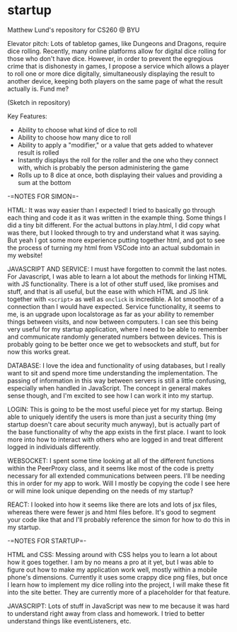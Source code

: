 # startup
Matthew Lund's repository for CS260 @ BYU

Elevator pitch: Lots of tabletop games, like Dungeons and Dragons, require dice rolling. Recently, many online platforms allow for digital dice rolling for those who don't have dice. However, in order to prevent the egregious crime that is dishonesty in games, I propose a service which allows a player to roll one or more dice digitally, simultaneously displaying the result to another device, keeping both players on the same page of what the result actually is. Fund me?

(Sketch in repository)

Key Features:
- Ability to choose what kind of dice to roll
- Ability to choose how many dice to roll
- Ability to apply a "modifier," or a value that gets added to whatever result is rolled
- Instantly displays the roll for the roller and the one who they connect with, which is probably the person administering the game
- Rolls up to 8 dice at once, both displaying their values and providing a sum at the bottom

-=NOTES FOR SIMON=-

HTML:
It was way easier than I expected! I tried to basically go through each thing and code it as it was written in the example thing. Some things I did a tiny bit different. For the actual buttons in play.html, I did copy what was there, but I looked through to try and understand what it was saying. But yeah I got some more experience putting together html, and got to see the process of turning my html from VSCode into an actual subdomain in my website!

JAVASCRIPT AND SERVICE:
I must have forgotten to commit the last notes. For Javascript, I was able to learn a lot about the methods for linking HTML with JS functionality. There is a lot of other stuff used, like promises and stuff, and that is all useful, but the ease with which HTML and JS link together with `<script>` as well as `onclick` is incredible. A lot smoother of a connection than I would have expected. Service functionality, it seems to me, is an upgrade upon localstorage as far as your ability to remember things between visits, and now between computers. I can see this being very useful for my startup application, where I need to be able to remember and communicate randomly generated numbers between devices. This is probably going to be better once we get to websockets and stuff, but for now this works great.

DATABASE:
I love the idea and functionality of using databases, but I really want to sit and spend more time understanding the implementation. The passing of information in this way between servers is still a little confusing, especially when handled in JavaScript. The concept in general makes sense though, and I'm excited to see how I can work it into my startup.

LOGIN:
This is going to be the most useful piece yet for my startup. Being able to uniquely identify the users is more than just a security thing (my startup doesn't care about security much anyway), but is actually part of the base functionality of why the app exists in the first place. I want to look more into how to interact with others who are logged in and treat different logged in individuals differently.

WEBSOCKET:
I spent some time looking at all of the different functions within the PeerProxy class, and it seems like most of the code is pretty necessary for all extended communications between peers. I'll be needing this in order for my app to work. Will I mostly be copying the code I see here or will mine look unique depending on the needs of my startup?

REACT:
I looked into how it seems like there are lots and lots of jsx files, whereas there were fewer js and html files before. It's good to segment your code like that and I'll probably reference the simon for how to do this in my startup.

-=NOTES FOR STARTUP=-

HTML and CSS:
Messing around with CSS helps you to learn a lot about how it goes together. I am by no means a pro at it yet, but I was able to figure out how to make my application work well, mostly within a mobile phone's dimensions. Currently it uses some crappy dice png files, but once I learn how to implement my dice rolling into the project, I will make these fit into the site better. They are currently more of a placeholder for that feature.

JAVASCRIPT:
Lots of stuff in JavaScript was new to me because it was hard to understand right away from class and homework. I tried to better understand things like eventListeners, etc. 
